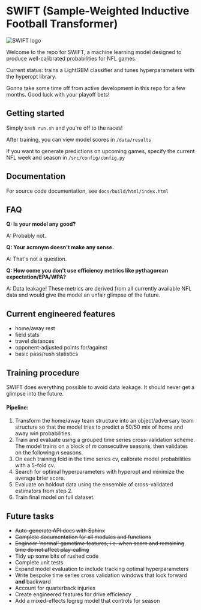 # SWIFT (Sample-Weighted Inductive Football Transformer)

![SWIFT logo](https://i.imgur.com/IgZi9pt.png)

Welcome to the repo for SWIFT, a machine learning model designed to produce well-calibrated probabilities for NFL games.

Current status: trains a LightGBM classifier and tunes hyperparameters with the hyperopt library.

Gonna take some time off from active development in this repo for a few months. Good luck with your playoff bets!

## Getting started
Simply `bash run.sh` and you're off to the races!

After training, you can view model scores in `/data/results`

If you want to generate predictions on upcoming games, specify the current NFL week and season in `/src/config/config.py`

## Documentation

For source code documentation, see `docs/build/html/index.html`

## FAQ
**Q: Is your model any good?**

A: Probably not.

**Q: Your acronym doesn't make any sense.**

A: That's not a question.

**Q: How come you don't use efficiency metrics like pythagorean expectation/EPA/WPA?**

A: Data leakage! These metrics are derived from all currently available NFL data and would give the model an unfair glimpse of the future.

## Current engineered features
- home/away rest
- field stats
- travel distances
- opponent-adjusted points for/against
- basic pass/rush statistics

## Training procedure
SWIFT does everything possible to avoid data leakage. It should never get a glimpse into the future.

#### Pipeline:
1. Transform the home/away team structure into an object/adversary team structure so that the model tries to predict a 50/50 mix of home and away win probabilities.
2. Train and evaluate using a grouped time series cross-validation scheme. The model trains on a block of *m* consecutive seasons, then validates on the following *n* seasons.
3. On each training fold in the time series cv, calibrate model probabilities with a 5-fold cv.
4. Search for optimal hyperparameters with hyperopt and minimize the average brier score.
5. Evaluate on holdout data using the ensemble of cross-validated estimators from step 2.
6. Train final model on full dataset.

## Future tasks
- ~~Auto-generate API docs with Sphinx~~
- ~~Complete documentation for all modules and functions~~
- ~~Engineer 'normal' gametime features, i.e. when score and remaining time do not affect play-calling~~
- Tidy up some bits of rushed code
- Complete unit tests
- Expand model evaluation to include tracking optimal hyperparameters
- Write bespoke time series cross validation windows that look forward **and** backward
- Account for quarterback injuries
- Create engineered features for drive efficiency
- Add a mixed-effects logreg model that controls for season
